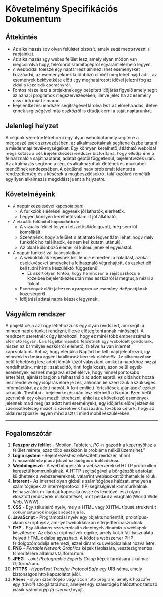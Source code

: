 # Kővetelmény Specifikációs Dokumentum

## Áttekintés

* Az alkalmazás egy olyan felületet biztosít, amely segít megtervezni a napjainkat.
* Az alkalmazás egy webes felület lesz, amely olyan módon van megcsinálva hogy, telefonról számítógépről egyaránt elérhető legyen.
* A webboldal főrésze egy naptár lesz amihez lehet eseményeket hozzáadni, az eseményeknek különböző címkét meg lehet majd adni, az események bekövetkése előtt egy meghatározott idővel jelezni fog az oldal a közeledő eseményről.
* Fontos része lesz a projektnek egy beépített időjárás figyelő amely segít az aznapi programok megszervezésében, illetve jelez ha az esemény rossz idő miatt elmarad.
* Bejelentkezési rendszer segítségével tárolva lesz az előrehaladás, illetve ennek segítségével más eszközről is eltudjuk érni a saját naptárunkat.

## Jelenlegi helyzet

A cégünk szeretne létrehozni egy olyan weboldal amely segítene a megbeszélések szervezésében, az alkalmazottaknak segítene észbe tartani a mindennapi tevékenységeiket. Egy könnyen kezelhető, átlátható weboldal megalkotása a cél. Bejelentkezési rendszer biztosítaná, hogy eltudja érni a felhasználó a saját naptárát, adatait géptől függetlenül, bejelentkezés után. Az alkalmazás segítene a cég, és alkalmazottak életének és munkabeli teendőinek rendezésében. A cégüknél nagy problémát jelentett a rendezetlenség és a késések a megbeszélésekről, találkozókról reméljük egy ilyen alkalmazás megoldást jelent a helyzetre.

## Követelméyeink

* A naptár kezelésével kapcsolatban:
	* A funkciók eléérései legyenek jól láthatók, elérhetők.
	* Legyen könnyen kezelhető valamint jól átlátható.
* A vizuális felülettel kapcsolatban:
	* A vizualis felület legyen tetszetős/kidolgozott, még sem túl komplikált.
	* Szeretnénk, hogy a felület is átlátható legyen(látni lehet, hogy mely funkciók hol találhatók, és nem kell kutatni utánuk).
	* Az oldal különböző elemei jól különüljenek el egymástól.
* A naptár funkcióival kapcsolatban:
	* A weboldalnak képesnek kell lennie elmenteni a haladást, azokat cselekvéseket amelyeket a felhasználó végrehajtott, és ezeket elő kell tudni hívnia készüléktől függetlenül.
		* Ez azért olyan fontos, hogy ha nincsen a saját eszköze a közelben bejelentkezés után más eszközről is megtudja nézni a fiókját.
	* Események előtt jelezzen a program az esemény ideőpontjának közelségéről.
	* Időjárási adatai napra készek legyenek.

## Vágyálom rendszer

A projekt célja az hogy létrehozzunk egy olyan rendszert, ami segíti a minden napi eltünket rendezni, illetve elősegíteni annak minőségét. A rendszert szeretnénk úgy létrehozni, hogy ez minél több ember számára elérhető legyen. Erre legalkalmasabb felületnek egy weboldalt gondolunk, hiszen az bármilyen eszközről elérhető, feltéve ha van internet kapcsolatunk. Ahhoz, hogy elérjük a Naptárt be kell majd jelentkezni, így mindenki számára egyéni beállítások lesznek elérhetők. Az alkalmazáson belűl lehetőség lesz adott témák közűl választani, amiket a napokhoz hozzá rendelhetünk, mint pl: szabadidő, kinti foglalkozás, azon belül egyéb események lesznek megadva ezzel elérve, hogy minnél pontosabb értesítést, ajánlást kapjon a felhasználó az adott napról. Az oldalhoz hozzá lesz rendelve egy időjárás elöre jelzés, ahhonan be szerezzük a szükséges információkat az adott napról. A fent említett 'értesítések, ajánlások' ezeket takarják. Továbbá a bejelentkezés után lesz elérhető a Naptár. Ezen belűl szertnénk egy olyan mezőt létrehozni, ahhol az elkövetkező események jelennek majd meg (az adott heti események), egy időjárás előre jelzést és szerkezthetőség mezőt is szeretnénk hozzáadni. Továbbá célunk, hogy az oldal reszponzív legyen mind asztali mind mobil készülékeken.

---
## Fogalomszótár
1. **Reszponzív felület** - Mobilon, Tableten, *PC*-n igazodik a képernyőhöz a felület mérete, azaz több eszközön is probléma nélkül üzemelhet.”
2. **Login system** - Bejentkezéshez elkészített rendszer, ahhol felhasználónév plusz jelszó szükséges a belépéshez.
3. **Webböngésző** - A webböngészők a webszerverekkel HTTP protokollon keresztül kommunikálnak. A HTTP segítségével a böngészők adatokat küldhetnek a webszervereknek, valamint weblapokat tölthetnek le róluk.
4. **Interent** - Az internet olyan globális számítógépes hálózat, amelyen a számítógépek az internetprotokoll (IP) segítségével kommunikálnak. Felhasználók milliárdjait kapcsolja össze és lehetővé teszi olyan elosztott rendszerek működtetését, mint például a világháló (World Wide Web, WWW).
5. **CSS** -  Egy stílusleíró nyelv, mely a HTML vagy XHTML típusú strukturált dokumentumok megjelenését írja le.
6. **JavaScript** - Programozási nyelv egy objektumorientált, prototípus-alapú szkriptnyelv, amelyet weboldalakon elterjedten használnak.
7. **PHP** - Egy általános szerveroldali szkriptnyelv dinamikus weblapok készítésére. Az első szkriptnyelvek egyike, amely külső fájl használata helyett HTML oldalba ágyazható. A kódot a webszerver PHP feldolgozómodulja értelmezi, ezzel dinamikus weboldalakat hozva létre.
8. **PNG** - *Portable Network Graphics* képek tárolására, veszteségmentes tömörítésére alkalmas fájlformátum.
9. **JPEG** - *Joint Photographic Experts Group* képek tárolására alkalmas fájlformátum.
10. **HTTPS** - *HyperText Transfer Protocol Safe* egy URI-séma, amely biztonságos http kapcsolatot jelöl.
11. **Kliens** - olyan számítógép vagy azon futó program, amelyik hozzáfér egy *(távoli)* szolgáltatáshoz, amelyet egy számítógép hálózathoz tartozó másik számítógép *(a szerver)* nyújt.

 


